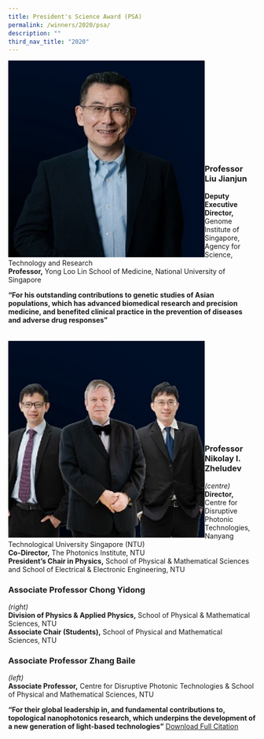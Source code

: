 ```yaml
---
title: President's Science Award (PSA)
permalink: /winners/2020/psa/
description: ""
third_nav_title: "2020"
---
```

<img src="/images/Winners/2020/PSA-Prof%20Liu%20JJ.jpg" alt="Professor Liu Jianjun" style="width:400px" align="left"/><br/><br/><br/><br/><br/><br/><br/><br/><br/><br/><br/>

### **Professor Liu Jianjun**

<b>Deputy Executive Director,</b> Genome Institute of Singapore, Agency for Science, Technology and Research<br> <b>Professor,</b> Yong Loo Lin School of Medicine, National University of Singapore 

<b>“For his outstanding contributions to genetic studies of Asian populations, which has advanced biomedical research and precision medicine, and benefited clinical practice in the prevention of diseases and adverse drug responses”</b>
<br><br><br>
<img src="/images/Winners/2020/PSA-Team.jpg" alt="Prof Nikolay I. Zheludev / Asso Prof Chong Yidong / Asso Prof Zhang Baile" style="width:400px" align="left"/><br/><br/><br/><br/><br/><br/><br/><br/><br/><br/><br/>
### **Professor Nikolay I. Zheludev**
*(centre)* <br>
<b>Director,</b> Centre for Disruptive Photonic Technologies, Nanyang Technological University Singapore (NTU)<br> 
<b>Co-Director,</b> The Photonics Institute, NTU<br> 
<b>President’s Chair in Physics,</b> School of Physical & Mathematical Sciences and School of Electrical & Electronic Engineering, NTU
### **Associate Professor Chong Yidong**
*(right)* <br>
<b>Division of Physics & Applied Physics,</b> School of Physical & Mathematical Sciences, NTU<br>
<b>Associate Chair (Students),</b> School of Physical and Mathematical Sciences, NTU
### **Associate Professor Zhang Baile**
*(left)*  <br>
<b>Associate Professor,</b> Centre for Disruptive Photonic Technologies & School of Physical and Mathematical Sciences, NTU


<b>“For their global leadership in, and fundamental contributions to, topological nanophotonics research, which underpins the development of a new generation of light-based technologies”</b>
	[Download Full Citation](/files/Winners/2020/4_PSA%20Prof%20Nikolay%20Zheludev%20and%20team.pdf)